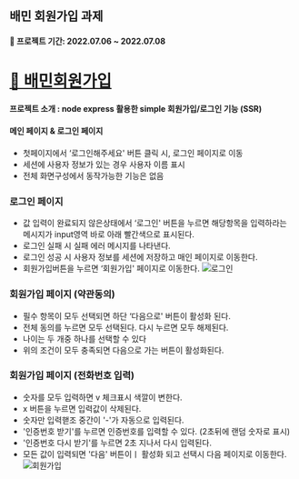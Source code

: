 ## 배민 회원가입 과제
#### :calendar: 프로젝트 기간: 2022.07.06 ~ 2022.07.08

# [🔗 배민회원가입](https://beamin-parkminsu.herokuapp.com/)

#### 프로젝트 소개 : node express 활용한 simple 회원가입/로그인 기능 (SSR)

#### 메인 페이지 & 로그인 페이지
- 첫페이지에서 ‘로그인해주세요' 버튼 클릭 시, 로그인 페이지로 이동
- 세션에 사용자 정보가 있는 경우 사용자 이름 표시
- 전체 화면구성에서 동작가능한 기능은 없음

### 로그인 페이지
- 값 입력이 완료되지 않은상태에서 ‘로그인' 버튼을 누르면 해당항목을 입력하라는 메시지가 input영역 바로 아래 빨간색으로 표시된다.
- 로그인 실패 시 실패 에러 메시지를 나타낸다.
- 로그인 성공 시 사용자 정보를 세션에 저장하고 매인 페이지로 이동한다.
- 회원가입버튼을 누르면 ‘회원가입' 페이지로 이동한다.
![로그인](https://user-images.githubusercontent.com/52727782/179356666-3d215d85-04a1-4d9d-8656-9ea65e21e11e.gif)


### 회원가입 페이지 (약관동의)
- 필수 항목이 모두 선택되면 하단 ‘다음으로' 버튼이 활성화 된다.
- 전체 동의를 누르면 모두 선택된다.  다시 누르면 모두 해제된다.
- 나이는 두 개중 하나를 선택할 수 있다
- 위의 조건이 모두 충족되면 다음으로 가는 버튼이 활성화된다.
### 회원가입 페이지 (전화번호 입력)
- 숫자를 모두 입력하면 v 체크표시 색깔이 변한다.
- x 버튼을 누르면 입력값이 삭제된다.
- 숫자만 입력핻조 중간이 '-'가 자동으로 입력된다.
- '인증번호 받기'를 누르면 인증번호를 입력할 수 있다. (2초뒤에 랜덤 숫자로 표시)
- '인증번호 다시 받기'를 누르면 2초 지나서 다시 입력된다.
- 모든 값이 입력되면 '다음' 버튼이ㅣ 활성화 되고 선택시 다음 페이지로 이동한다.
![회원가입](https://user-images.githubusercontent.com/52727782/179356674-22daf4dc-8261-43da-b401-20cf605add76.gif)



